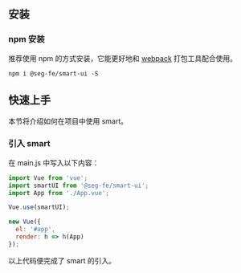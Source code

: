 ## 安装

### npm 安装

推荐使用 npm 的方式安装，它能更好地和 [webpack](https://webpack.js.org/) 打包工具配合使用。

```
npm i @seg-fe/smart-ui -S 
```

## 快速上手

本节将介绍如何在项目中使用 smart。

### 引入 smart

在 main.js 中写入以下内容：

```javascript
import Vue from 'vue';
import smartUI from '@seg-fe/smart-ui';
import App from './App.vue';

Vue.use(smartUI);

new Vue({
  el: '#app',
  render: h => h(App)
});
```

以上代码便完成了 smart 的引入。
